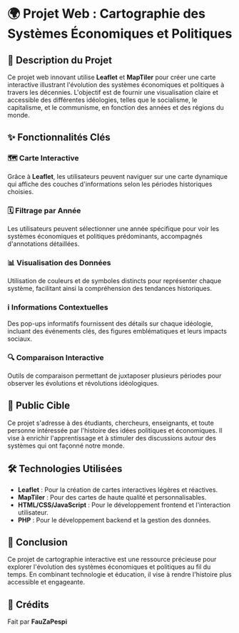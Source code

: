 # 🌍 Projet Web : Cartographie des Systèmes Économiques et Politiques

## 📝 Description du Projet
Ce projet web innovant utilise **Leaflet** et **MapTiler** pour créer une carte interactive illustrant l'évolution des systèmes économiques et politiques à travers les décennies. L'objectif est de fournir une visualisation claire et accessible des différentes idéologies, telles que le socialisme, le capitalisme, et le communisme, en fonction des années et des régions du monde.

## ✨ Fonctionnalités Clés

### 🗺️ Carte Interactive
Grâce à **Leaflet**, les utilisateurs peuvent naviguer sur une carte dynamique qui affiche des couches d'informations selon les périodes historiques choisies.

### 🗓️ Filtrage par Année
Les utilisateurs peuvent sélectionner une année spécifique pour voir les systèmes économiques et politiques prédominants, accompagnés d'annotations détaillées.

### 📊 Visualisation des Données
Utilisation de couleurs et de symboles distincts pour représenter chaque système, facilitant ainsi la compréhension des tendances historiques.

### ℹ️ Informations Contextuelles
Des pop-ups informatifs fournissent des détails sur chaque idéologie, incluant des événements clés, des figures emblématiques et leurs impacts sociaux.

### 🔍 Comparaison Interactive
Outils de comparaison permettant de juxtaposer plusieurs périodes pour observer les évolutions et révolutions idéologiques.

## 🎯 Public Cible
Ce projet s'adresse à des étudiants, chercheurs, enseignants, et toute personne intéressée par l'histoire des idées politiques et économiques. Il vise à enrichir l'apprentissage et à stimuler des discussions autour des systèmes qui ont façonné notre monde.

## 🛠️ Technologies Utilisées
- **Leaflet** : Pour la création de cartes interactives légères et réactives.
- **MapTiler** : Pour des cartes de haute qualité et personnalisables.
- **HTML/CSS/JavaScript** : Pour le développement frontend et l'interaction utilisateur.
- **PHP** : Pour le développement backend et la gestion des données.

## 🚀 Conclusion
Ce projet de cartographie interactive est une ressource précieuse pour explorer l'évolution des systèmes économiques et politiques au fil du temps. En combinant technologie et éducation, il vise à rendre l'histoire plus accessible et engageante.

## 🙌 Crédits
Fait par **FauZaPespi**
